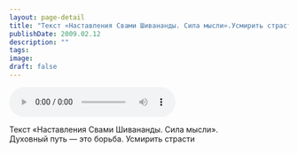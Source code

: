```yaml
---
layout: page-detail
title: "Текст «Наставления Свами Шивананды. Сила мысли».Усмирить страсти"
publishDate: 2009.02.12
description: ""
tags:
image:
draft: false
---
```


<audio title="2009.02.12 - Текст «Наставления Свами Шивананды. Сила мысли».Усмирить страсти.mp3" src="/upload/iblock/999/9996af9d8eda1566fe181ef5b8deea10.mp3" controls=""></audio>

 Текст «Наставления Свами Шивананды. Сила мысли».  
 Духовный путь — это борьба. Усмирить страсти   

  
